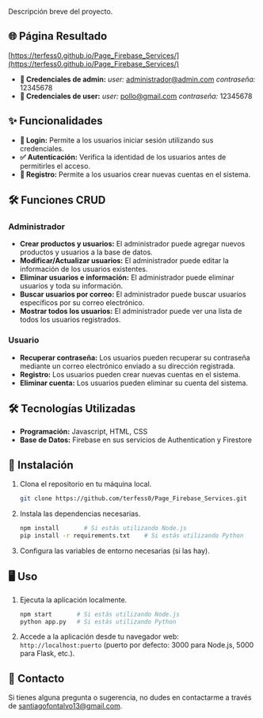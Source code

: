 Descripción breve del proyecto.

## 🌐 Página Resultado

[https://terfess0.github.io/Page_Firebase_Services/](https://terfess0.github.io/Page_Firebase_Services/)
- **🔑 Credenciales de admin:** *user:* administrador@admin.com  *contraseña:* 12345678
- **🔑 Credenciales de user:** *user:* pollo@gmail.com  *contraseña:* 12345678

## ✨ Funcionalidades

- **🔐 Login:** Permite a los usuarios iniciar sesión utilizando sus credenciales.
- **✅ Autenticación:** Verifica la identidad de los usuarios antes de permitirles el acceso.
- **📝 Registro:** Permite a los usuarios crear nuevas cuentas en el sistema.

## 🛠️ Funciones CRUD

### Administrador
- **Crear productos y usuarios:** El administrador puede agregar nuevos productos y usuarios a la base de datos.
- **Modificar/Actualizar usuarios:** El administrador puede editar la información de los usuarios existentes.
- **Eliminar usuarios e información:** El administrador puede eliminar usuarios y toda su información.
- **Buscar usuarios por correo:** El administrador puede buscar usuarios específicos por su correo electrónico.
- **Mostrar todos los usuarios:** El administrador puede ver una lista de todos los usuarios registrados.

### Usuario
- **Recuperar contraseña:** Los usuarios pueden recuperar su contraseña mediante un correo electrónico enviado a su dirección registrada.
- **Registro:** Los usuarios pueden crear nuevas cuentas en el sistema.
- **Eliminar cuenta:** Los usuarios pueden eliminar su cuenta del sistema.


## 🛠️ Tecnologías Utilizadas

- **Programación:** Javascript, HTML, CSS
- **Base de Datos:** Firebase en sus servicios de Authentication y Firestore

## 🚀 Instalación

1. Clona el repositorio en tu máquina local.
    ```bash
    git clone https://github.com/terfess0/Page_Firebase_Services.git
    ```
2. Instala las dependencias necesarias.
    ```bash
    npm install       # Si estás utilizando Node.js
    pip install -r requirements.txt    # Si estás utilizando Python
    ```
3. Configura las variables de entorno necesarias (si las hay).

## 🖥️ Uso

1. Ejecuta la aplicación localmente.
    ```bash
    npm start       # Si estás utilizando Node.js
    python app.py   # Si estás utilizando Python
    ```
2. Accede a la aplicación desde tu navegador web: `http://localhost:puerto` (puerto por defecto: 3000 para Node.js, 5000 para Flask, etc.).


## 📧 Contacto

Si tienes alguna pregunta o sugerencia, no dudes en contactarme a través de santiagofontalvo13@gmail.com.
